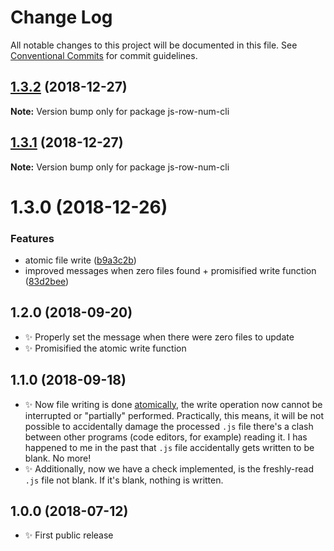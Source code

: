 # Change Log

All notable changes to this project will be documented in this file.
See [Conventional Commits](https://conventionalcommits.org) for commit guidelines.

## [1.3.2](https://bitbucket.org/codsen/codsen/src/master/packages/js-row-num-cli/compare/js-row-num-cli@1.3.1...js-row-num-cli@1.3.2) (2018-12-27)

**Note:** Version bump only for package js-row-num-cli





## [1.3.1](https://bitbucket.org/codsen/codsen/src/master/packages/js-row-num-cli/compare/js-row-num-cli@1.3.0...js-row-num-cli@1.3.1) (2018-12-27)

**Note:** Version bump only for package js-row-num-cli





# 1.3.0 (2018-12-26)


### Features

* atomic file write ([b9a3c2b](https://bitbucket.org/codsen/codsen/src/master/packages/js-row-num-cli/commits/b9a3c2b))
* improved messages when zero files found + promisified write function ([83d2bee](https://bitbucket.org/codsen/codsen/src/master/packages/js-row-num-cli/commits/83d2bee))





## 1.2.0 (2018-09-20)

- ✨ Properly set the message when there were zero files to update
- ✨ Promisified the atomic write function

## 1.1.0 (2018-09-18)

- ✨ Now file writing is done [atomically](https://github.com/npm/write-file-atomic), the write operation now cannot be interrupted or "partially" performed. Practically, this means, it will be not possible to accidentally damage the processed `.js` file there's a clash between other programs (code editors, for example) reading it. I has happened to me in the past that `.js` file accidentally gets written to be blank. No more!
- ✨ Additionally, now we have a check implemented, is the freshly-read `.js` file not blank. If it's blank, nothing is written.

## 1.0.0 (2018-07-12)

- ✨ First public release
